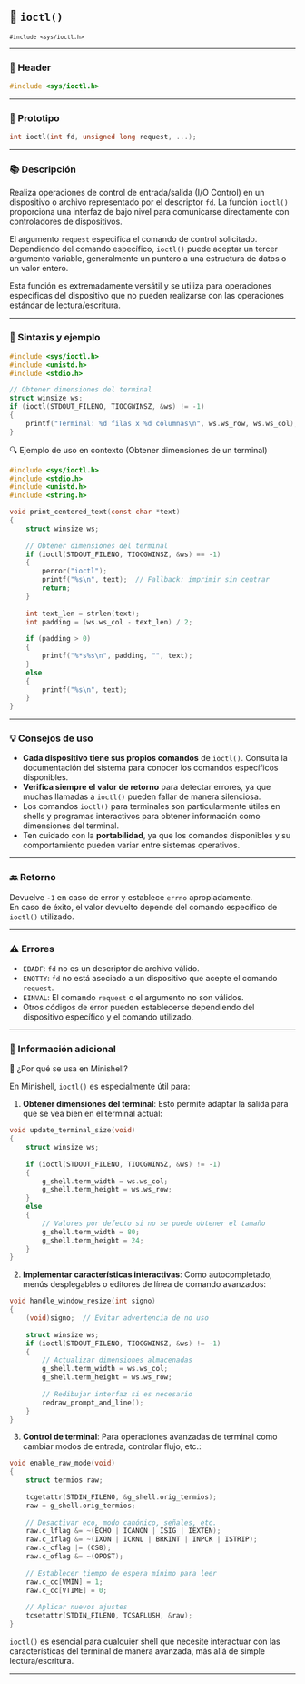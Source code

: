 ## 🧩 `ioctl()`  
<small><code>#include &lt;sys/ioctl.h&gt;</code></small>

---

### 🧾 Header
```c
#include <sys/ioctl.h>
```

---

### 🧪 Prototipo
```c
int ioctl(int fd, unsigned long request, ...);
```

---

### 📚 Descripción
Realiza operaciones de control de entrada/salida (I/O Control) en un dispositivo o archivo representado por el descriptor `fd`. La función `ioctl()` proporciona una interfaz de bajo nivel para comunicarse directamente con controladores de dispositivos.

El argumento `request` especifica el comando de control solicitado. Dependiendo del comando específico, `ioctl()` puede aceptar un tercer argumento variable, generalmente un puntero a una estructura de datos o un valor entero.

Esta función es extremadamente versátil y se utiliza para operaciones específicas del dispositivo que no pueden realizarse con las operaciones estándar de lectura/escritura.

---

### 🧰 Sintaxis y ejemplo
```c
#include <sys/ioctl.h>
#include <unistd.h>
#include <stdio.h>

// Obtener dimensiones del terminal
struct winsize ws;
if (ioctl(STDOUT_FILENO, TIOCGWINSZ, &ws) != -1)
{
    printf("Terminal: %d filas x %d columnas\n", ws.ws_row, ws.ws_col);
}
```

<summary>🔍 Ejemplo de uso en contexto (Obtener dimensiones de un terminal)</summary>

```c
#include <sys/ioctl.h>
#include <stdio.h>
#include <unistd.h>
#include <string.h>

void print_centered_text(const char *text)
{
    struct winsize ws;
    
    // Obtener dimensiones del terminal
    if (ioctl(STDOUT_FILENO, TIOCGWINSZ, &ws) == -1)
    {
        perror("ioctl");
        printf("%s\n", text);  // Fallback: imprimir sin centrar
        return;
    }
    
    int text_len = strlen(text);
    int padding = (ws.ws_col - text_len) / 2;
    
    if (padding > 0)
    {
        printf("%*s%s\n", padding, "", text);
    }
    else
    {
        printf("%s\n", text);
    }
}
```

---

### 💡 Consejos de uso
- **Cada dispositivo tiene sus propios comandos** de `ioctl()`. Consulta la documentación del sistema para conocer los comandos específicos disponibles.
- **Verifica siempre el valor de retorno** para detectar errores, ya que muchas llamadas a `ioctl()` pueden fallar de manera silenciosa.
- Los comandos `ioctl()` para terminales son particularmente útiles en shells y programas interactivos para obtener información como dimensiones del terminal.
- Ten cuidado con la **portabilidad**, ya que los comandos disponibles y su comportamiento pueden variar entre sistemas operativos.

---

### 🔙 Retorno
Devuelve `-1` en caso de error y establece `errno` apropiadamente.  
En caso de éxito, el valor devuelto depende del comando específico de `ioctl()` utilizado.

---

### ⚠️ Errores
- `EBADF`: `fd` no es un descriptor de archivo válido.
- `ENOTTY`: `fd` no está asociado a un dispositivo que acepte el comando `request`.
- `EINVAL`: El comando `request` o el argumento no son válidos.
- Otros códigos de error pueden establecerse dependiendo del dispositivo específico y el comando utilizado.

---

### 🧭 Información adicional

<summary>📎 ¿Por qué se usa en Minishell?</summary>

En Minishell, `ioctl()` es especialmente útil para:

1. **Obtener dimensiones del terminal**: Esto permite adaptar la salida para que se vea bien en el terminal actual:

```c
void update_terminal_size(void)
{
    struct winsize ws;
    
    if (ioctl(STDOUT_FILENO, TIOCGWINSZ, &ws) != -1)
    {
        g_shell.term_width = ws.ws_col;
        g_shell.term_height = ws.ws_row;
    }
    else
    {
        // Valores por defecto si no se puede obtener el tamaño
        g_shell.term_width = 80;
        g_shell.term_height = 24;
    }
}
```

2. **Implementar características interactivas**: Como autocompletado, menús desplegables o editores de línea de comando avanzados:

```c
void handle_window_resize(int signo)
{
    (void)signo;  // Evitar advertencia de no uso
    
    struct winsize ws;
    if (ioctl(STDOUT_FILENO, TIOCGWINSZ, &ws) != -1)
    {
        // Actualizar dimensiones almacenadas
        g_shell.term_width = ws.ws_col;
        g_shell.term_height = ws.ws_row;
        
        // Redibujar interfaz si es necesario
        redraw_prompt_and_line();
    }
}
```

3. **Control de terminal**: Para operaciones avanzadas de terminal como cambiar modos de entrada, controlar flujo, etc.:

```c
void enable_raw_mode(void)
{
    struct termios raw;
    
    tcgetattr(STDIN_FILENO, &g_shell.orig_termios);
    raw = g_shell.orig_termios;
    
    // Desactivar eco, modo canónico, señales, etc.
    raw.c_lflag &= ~(ECHO | ICANON | ISIG | IEXTEN);
    raw.c_iflag &= ~(IXON | ICRNL | BRKINT | INPCK | ISTRIP);
    raw.c_cflag |= (CS8);
    raw.c_oflag &= ~(OPOST);
    
    // Establecer tiempo de espera mínimo para leer
    raw.c_cc[VMIN] = 1;
    raw.c_cc[VTIME] = 0;
    
    // Aplicar nuevos ajustes
    tcsetattr(STDIN_FILENO, TCSAFLUSH, &raw);
}
```

`ioctl()` es esencial para cualquier shell que necesite interactuar con las características del terminal de manera avanzada, más allá de simple lectura/escritura.

---